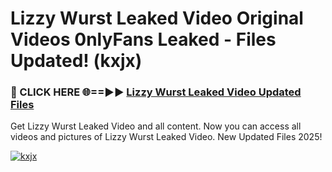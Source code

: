 # Lizzy Wurst Leaked Video Original Videos 0nlyFans Leaked - Files Updated! (kxjx)

<h3>🔴 CLICK HERE 🌐==►► <a href="https://tinyurl.com/ms9xzufz" rel="nofollow">Lizzy Wurst Leaked Video Updated Files</a></h3>

Get Lizzy Wurst Leaked Video and all content. Now you can access all videos and pictures of Lizzy Wurst Leaked Video. New Updated Files 2025!

[![kxjx](https://i.imgur.com/PQ7UWWw.gif)](https://tinyurl.com/ms9xzufz)
